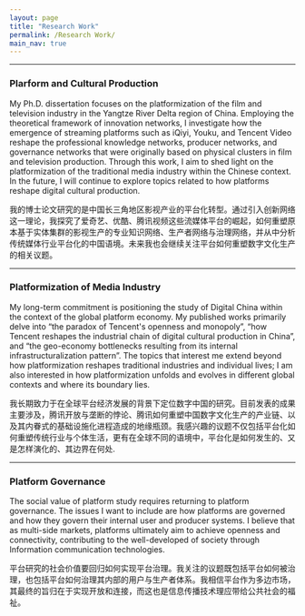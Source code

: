 ```yaml
---
layout: page
title: "Research Work"
permalink: /Research Work/
main_nav: true
---
```


<hr>
<h3>Plarform and Cultural Production</h3>
My Ph.D. dissertation focuses on the platformization of the film and television industry in the Yangtze River Delta region of China. Employing the theoretical framework of innovation networks, I investigate how the emergence of streaming platforms such as iQiyi, Youku, and Tencent Video reshape the professional knowledge networks, producer networks, and governance networks that were originally based on physical clusters in film and television production. Through this work, I aim to shed light on the platformization of the traditional media industry within the Chinese context. In the future, I will continue to explore topics related to how platforms reshape digital cultural production.


我的博士论文研究的是中国长三角地区影视产业的平台化转型。通过引入创新网络这一理论，我探究了爱奇艺、优酷、腾讯视频这些流媒体平台的崛起，如何重塑原本基于实体集群的影视生产的专业知识网络、生产者网络与治理网络，并从中分析传统媒体行业平台化的中国语境。未来我也会继续关注平台如何重塑数字文化生产的相关议题。

<ul>

  
</ul>
<hr>

<h3>Platformization of Media Industry</h3>

My long-term commitment is positioning the study of Digital China within the context of the global platform economy. My published works primarily delve into “the paradox of Tencent's openness and monopoly”, “how Tencent reshapes the industrial chain of digital cultural production in China”, and “the geo-economy bottlenecks resulting from its internal infrastructuralization pattern”. The topics that interest me extend beyond how platformization reshapes traditional industries and individual lives; I am also interested in how platformization unfolds and evolves in different global contexts and where its boundary lies.

我长期致力于在全球平台经济发展的背景下定位数字中国的研究。目前发表的成果主要涉及，腾讯开放与垄断的悖论、腾讯如何重塑中国数字文化生产的产业链、以及其内眷式的基础设施化进程造成的地缘瓶颈。我感兴趣的议题不仅包括平台化如何重塑传统行业与个体生活，更有在全球不同的语境中，平台化是如何发生的、又是怎样演化的、其边界在何处.

<ul>

  
</ul>
<hr>
<h3>Platform Governance</h3>

The social value of platform study requires returning to platform governance. The issues I want to include are how platforms are governed and how they govern their internal user and producer systems. I believe that as multi-side markets, platforms ultimately aim to achieve openness and connectivity, contributing to the well-developed of society through Information communication technologies.

平台研究的社会价值要回归如何实现平台治理。我关注的议题既包括平台如何被治理，也包括平台如何治理其内部的用户与生产者体系。我相信平台作为多边市场，其最终的旨归在于实现开放和连接，而这也是信息传播技术理应带给公共社会的福祉。


<ul>

  
</ul>
